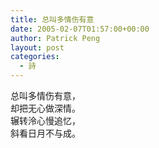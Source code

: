 ```yaml
---
title: 总叫多情伤有意
date: 2005-02-07T01:57:00+00:00
author: Patrick Peng
layout: post
categories:
  - 詩
---
```

总叫多情伤有意，  
却把无心做深情。  
辗转泠心慢追忆，  
斜看日月不与成。